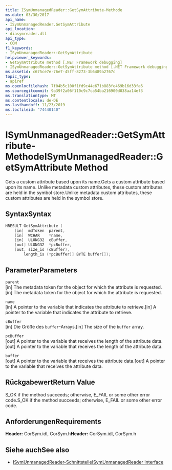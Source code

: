 ```yaml
---
title: ISymUnmanagedReader::GetSymAttribute-Methode
ms.date: 03/30/2017
api_name:
- ISymUnmanagedReader.GetSymAttribute
api_location:
- diasymreader.dll
api_type:
- COM
f1_keywords:
- ISymUnmanagedReader::GetSymAttribute
helpviewer_keywords:
- GetSymAttribute method [.NET Framework debugging]
- ISymUnmanagedReader::GetSymAttribute method [.NET Framework debugging]
ms.assetid: c675ce7e-76e7-45ff-8273-3b6489a2767c
topic_type:
- apiref
ms.openlocfilehash: 7f04b5c100f1fd9c44e671b883fe469b16d33fa6
ms.sourcegitcommit: 9a39f2a06f110c9c7ca54ba216900d038aa14ef3
ms.translationtype: MT
ms.contentlocale: de-DE
ms.lasthandoff: 11/23/2019
ms.locfileid: "74440140"
---
```

# <a name="isymunmanagedreadergetsymattribute-method"></a><span data-ttu-id="1f55d-102">ISymUnmanagedReader::GetSymAttribute-Methode</span><span class="sxs-lookup"><span data-stu-id="1f55d-102">ISymUnmanagedReader::GetSymAttribute Method</span></span>
<span data-ttu-id="1f55d-103">Gets a custom attribute based upon its name.</span><span class="sxs-lookup"><span data-stu-id="1f55d-103">Gets a custom attribute based upon its name.</span></span> <span data-ttu-id="1f55d-104">Unlike metadata custom attributes, these custom attributes are held in the symbol store.</span><span class="sxs-lookup"><span data-stu-id="1f55d-104">Unlike metadata custom attributes, these custom attributes are held in the symbol store.</span></span>  
  
## <a name="syntax"></a><span data-ttu-id="1f55d-105">Syntax</span><span class="sxs-lookup"><span data-stu-id="1f55d-105">Syntax</span></span>  
  
```cpp  
HRESULT GetSymAttribute (  
    [in]  mdToken  parent,  
    [in]  WCHAR    *name,  
    [in]  ULONG32  cBuffer,  
    [out] ULONG32  *pcBuffer,  
    [out, size_is (cBuffer),  
        length_is (*pcBuffer)] BYTE buffer[]);  
```  
  
## <a name="parameters"></a><span data-ttu-id="1f55d-106">Parameter</span><span class="sxs-lookup"><span data-stu-id="1f55d-106">Parameters</span></span>  
 `parent`  
 <span data-ttu-id="1f55d-107">[in] The metadata token for the object for which the attribute is requested.</span><span class="sxs-lookup"><span data-stu-id="1f55d-107">[in] The metadata token for the object for which the attribute is requested.</span></span>  
  
 `name`  
 <span data-ttu-id="1f55d-108">[in] A pointer to the variable that indicates the attribute to retrieve.</span><span class="sxs-lookup"><span data-stu-id="1f55d-108">[in] A pointer to the variable that indicates the attribute to retrieve.</span></span>  
  
 `cBuffer`  
 <span data-ttu-id="1f55d-109">[in] Die Größe des `buffer`-Arrays.</span><span class="sxs-lookup"><span data-stu-id="1f55d-109">[in] The size of the `buffer` array.</span></span>  
  
 `pcBuffer`  
 <span data-ttu-id="1f55d-110">[out] A pointer to the variable that receives the length of the attribute data.</span><span class="sxs-lookup"><span data-stu-id="1f55d-110">[out] A pointer to the variable that receives the length of the attribute data.</span></span>  
  
 `buffer`  
 <span data-ttu-id="1f55d-111">[out] A pointer to the variable that receives the attribute data.</span><span class="sxs-lookup"><span data-stu-id="1f55d-111">[out] A pointer to the variable that receives the attribute data.</span></span>  
  
## <a name="return-value"></a><span data-ttu-id="1f55d-112">Rückgabewert</span><span class="sxs-lookup"><span data-stu-id="1f55d-112">Return Value</span></span>  
 <span data-ttu-id="1f55d-113">S_OK if the method succeeds; otherwise, E_FAIL or some other error code.</span><span class="sxs-lookup"><span data-stu-id="1f55d-113">S_OK if the method succeeds; otherwise, E_FAIL or some other error code.</span></span>  
  
## <a name="requirements"></a><span data-ttu-id="1f55d-114">Anforderungen</span><span class="sxs-lookup"><span data-stu-id="1f55d-114">Requirements</span></span>  
 <span data-ttu-id="1f55d-115">**Header:** CorSym.idl, CorSym.h</span><span class="sxs-lookup"><span data-stu-id="1f55d-115">**Header:** CorSym.idl, CorSym.h</span></span>  
  
## <a name="see-also"></a><span data-ttu-id="1f55d-116">Siehe auch</span><span class="sxs-lookup"><span data-stu-id="1f55d-116">See also</span></span>

- [<span data-ttu-id="1f55d-117">ISymUnmanagedReader-Schnittstelle</span><span class="sxs-lookup"><span data-stu-id="1f55d-117">ISymUnmanagedReader Interface</span></span>](../../../../docs/framework/unmanaged-api/diagnostics/isymunmanagedreader-interface.md)
